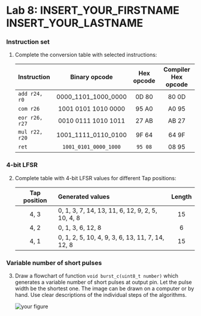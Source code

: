 # Lab 8: INSERT_YOUR_FIRSTNAME INSERT_YOUR_LASTNAME

### Instruction set

1. Complete the conversion table with selected instructions:

   | **Instruction** | **Binary opcode** | **Hex opcode** | **Compiler Hex opcode** |
   | :-- | :-: | :-: | :-: |
   | `add r24, r0` | 0000_1101_1000_0000 | 0D 80 | 80 0D |
   | `com r26` | 1001 0101 1010 0000 | 95 A0 | A0 95 |
   | `eor r26, r27` | 0010 0111 1010 1011 | 27 AB | AB 27 |
   | `mul r22, r20` | 1001_1111_0110_0100 | 9F 64 | 64 9F |
   | `ret` | `1001_0101_0000_1000` | `95 08` | 08 95 |

### 4-bit LFSR

2. Complete table with 4-bit LFSR values for different Tap positions:

   | **Tap position** | **Generated values** | **Length** |
   | :-: | :-- | :-: |
   | 4, 3 | 0, 1, 3, 7, 14, 13, 11, 6, 12, 9, 2, 5, 10, 4, 8 | 15 |
   | 4, 2 | 0, 1, 3, 6, 12, 8 | 6 |
   | 4, 1 | 0, 1, 2, 5, 10, 4, 9, 3, 6, 13, 11, 7, 14, 12, 8 | 15 |

### Variable number of short pulses

3. Draw a flowchart of function `void burst_c(uint8_t number)` which generates a variable number of short pulses at output pin. Let the pulse width be the shortest one. The image can be drawn on a computer or by hand. Use clear descriptions of the individual steps of the algorithms.

   ![your figure]()
